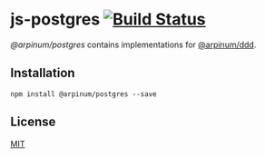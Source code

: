 # js-postgres [![Build Status](https://travis-ci.org/arpinum/js-postgres.svg?branch=master)](https://travis-ci.org/arpinum/js-postgres)

*@arpinum/postgres* contains implementations for [@arpinum/ddd](https://github.com/arpinum/js-ddd).

## Installation

    npm install @arpinum/postgres --save

## License

[MIT](LICENSE)

